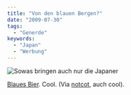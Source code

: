 ```yaml
---
title: "Von den blauen Bergen?"
date: "2009-07-30"
tags:
  - "Generde"
keywords:
  - "Japan"
  - "Werbung"
---
```


![Sowas bringen auch nur die Japaner](/img/codecandies/ryu_img.jpg)

[Blaues Bier](http://www.takahasi.co.jp/beer/lineup/ryuhyo.html). Cool. (Via [notcot](http://www.notcot.org/post/23691/), auch cool).
